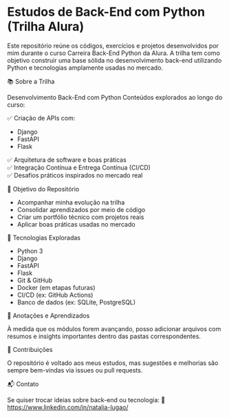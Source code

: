 # Estudos de Back-End com Python (Trilha Alura)

Este repositório reúne os códigos, exercícios e projetos desenvolvidos por mim durante o curso Carreira Back-End Python da Alura.
A trilha tem como objetivo construir uma base sólida no desenvolvimento back-end utilizando Python e tecnologias amplamente usadas no mercado.

📚 Sobre a Trilha

Desenvolvimento Back-End com Python
Conteúdos explorados ao longo do curso:

✅ Criação de APIs com:
* Django
* FastAPI
* Flask

✅ Arquitetura de software e boas práticas<br>
✅ Integração Contínua e Entrega Contínua (CI/CD)<br>
✅ Desafios práticos inspirados no mercado real<br>

🎯 Objetivo do Repositório

* Acompanhar minha evolução na trilha
* Consolidar aprendizados por meio de código
* Criar um portfólio técnico com projetos reais
* Aplicar boas práticas usadas no mercado

🔧 Tecnologias Exploradas

* Python 3
* Django
* FastAPI
* Flask
* Git & GitHub
* Docker (em etapas futuras)
* CI/CD (ex: GitHub Actions)
* Banco de dados (ex: SQLite, PostgreSQL)

📝 Anotações e Aprendizados

À medida que os módulos forem avançando, posso adicionar arquivos com resumos e insights importantes dentro das pastas correspondentes.

🙌 Contribuições

O repositório é voltado aos meus estudos, mas sugestões e melhorias são sempre bem-vindas via issues ou pull requests.

📬 Contato

Se quiser trocar ideias sobre back-end ou tecnologia:
📧 https://www.linkedin.com/in/natalia-lugao/
